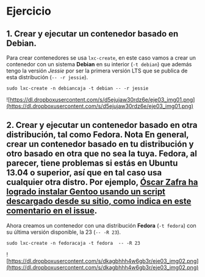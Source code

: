 # Ejercicio
## 1. Crear y ejecutar un contenedor basado en Debian.
Para crear contenedores se usa `lxc-create`, en este caso vamos a crear un contenedor con un sistema **Debian** en su interior (`-t debian`) que además tengo la versión _Jessie_ por ser la primera versión LTS que se publica de esta distribución (`-- -r jessie`).

```
sudo lxc-create -n debiancaja -t debian -- -r jessie
```

![https://dl.dropboxusercontent.com/s/d5ejujaw30rdz6e/eje03_img01.png](https://dl.dropboxusercontent.com/s/d5ejujaw30rdz6e/eje03_img01.png)

## 2. Crear y ejecutar un contenedor basado en otra distribución, tal como Fedora. Nota En general, crear un contenedor basado en tu distribución y otro basado en otra que no sea la tuya. Fedora, al parecer, tiene problemas si estás en Ubuntu 13.04 o superior, así que en tal caso usa cualquier otra distro. Por ejemplo, [Óscar Zafra ha logrado instalar Gentoo usando un script descargado desde su sitio, como indica en este comentario en el issue](https://github.com/IV-GII/GII-2013/issues/87#issuecomment-28639976).
Ahora creamos un contenedor con una distribución **Fedora** (`-t fedora`) con su última versión disponible, la 23 (`-- -R 23`).

```
sudo lxc-create -n fedoracaja -t fedora  -- -R 23
```

![https://dl.dropboxusercontent.com/s/dkagbhhh4w6gb3r/eje03_img02.png](https://dl.dropboxusercontent.com/s/dkagbhhh4w6gb3r/eje03_img02.png)
